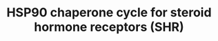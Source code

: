 ---
authors:
- ReactomeTeam
description: Steroid hormone receptors (SHR) are transcription factors that become
  activated upon sensing steroid hormones such as glucocorticoids, mineralocorticoids,
  progesterone, androgens, or estrogen (Escriva et al 2000; Griekspoor A et al. 2007;
  Eick GN & Thornton JW. 2011). Depending on SHR type and the presence of ligand,
  they show different subcellular localizations. Whereas both unliganded and liganded
  estrogen receptors (ERalpha and ERbeta) are predominantly nuclear, unliganded glucocorticoid
  (GR) and androgen receptors (AR) are mostly located in the cytoplasm and completely
  translocate to the nucleus only after binding hormone (Htun H et al. 1999; Stenoien
  D et al. 2000; Tyagi RK et al. 2000; Cadepond F et al. 1992; Jewell CM et al. 1995;
  Kumar S et al. 2006). The unliganded mineralocorticoid receptor (MR) is partially
  cytoplasmic but can be found in nucleus in the ligand-bound or ligand-free form
  (Nishi M & Kawata M 2007). The progesterone receptor (PR) exists in two forms (PRA
  and PRB) with different ratios of nuclear versus cytoplasmic localization of the
  unliganded receptor. In most cell contexts, the PRA isoform is a repressor of the
  shorter PRB isoform, and without hormone induction it is mostly located in the nucleus,
  whereas PRB distributes both in the nucleus and in the cytoplasm (Lim CS et al.
  1999; Griekspoor A et al. 2007). In the absence of ligand, members of the steroid
  receptor family remain sequestered in the cytoplasm and/or nucleus in the complex
  with proteins of HSP70/HSP90 chaperone machinery (Pratt WB & Dittmar KD1998). The
  highly dynamic ATP-dependent interactions of SHRs with HSP90 complexes regulate
  SHR cellular location, protein stability, competency to bind steroid hormones and
  transcriptional activity (Echeverria PC & Picard D 2010). Understanding the mechanism
  of ATPase activity of HSP90 is mostly based on structural and functional studies
  of the Saccharomyces cerevisiae Hsp90 complexes (Meyer P et al. 2003, 2004; Ali
  MM et al. 2006; Prodromou C et al. 2000; Prodromou C 2012). The ATPase cycle of
  human HSP90 is less well understood, however several studies suggest that the underlying
  enzymatic mechanisms and a set of conformational changes that accompany the ATPase
  cycle are highly similar in both species (Richter K et al. 2008; Vaughan CK et al.
  2009). Nascent SHR proteins are chaperoned by HSP70 and HSP40 to HSP90 cycle via
  STIP1 (HOP) (and its TPR domains) (HernÃ¡ndez MP et al. 2002a,b; EcheverriaPC &
  Picard D 2010; Li J et al. 2011). The ATP-bound form of HSP90 leads to the displacement
  of STIP1 by immunophilins FKBP5 or FKBP4 resulting in conformational changes that
  allow efficient hormone binding (Li J et al. 2011). PTGES3 (p23) binds to HSP90
  complex finally stabilizing it in the conformation with a high hormone binding affinity.
  After hydrolysis of ATP the hormone bound SHR is released from HSP90 complex. The
  cytosolic hormone-bound SHR can be transported to the nucleus by several import
  pathways such as the dynein-based nuclear transport along microtubules involving
  the transport of the entire HSP90 complex or nuclear localization signals (NLS)-mediated
  nuclear targeting by importins (Tyagi RK et al. 2000; Cadepond F et al. 1992; Jewell
  CM et al. 1995; Kumar S et al. 2006). It is worth noting that GR-importin interactions
  can be ligand-dependent or independent (Freedman & Yamamoto 2004; Picard & Yamamoto
  1987). In the nucleus ligand-activated SHR dimerizes, binds specific sequences in
  the DNA, called Hormone Responsive Elements (HRE), and recruits a number of coregulators
  that facilitate gene transcription. Nuclear localization is essential for SHRs to
  transactivate their target genes, but the same receptors also possess non-genomic
  functions in the cytoplasm.<p>The Reactome module describes the ATPase-driven conformational
  cycle of HSP90 that regulates ligand-dependent activation of SHRs.  View original
  pathway at [http://www.reactome.org/PathwayBrowser/#DIAGRAM=3371497 Reactome].
last-edited: 2021-01-25
organisms:
- Homo sapiens
redirect_from:
- /index.php/Pathway:WP4058
- /instance/WP4058
schema-jsonld:
- '@context': https://schema.org/
  '@id': https://wikipathways.github.io/pathways/WP4058.html
  '@type': Dataset
  creator:
    '@type': Organization
    name: WikiPathways
  description: Steroid hormone receptors (SHR) are transcription factors that become
    activated upon sensing steroid hormones such as glucocorticoids, mineralocorticoids,
    progesterone, androgens, or estrogen (Escriva et al 2000; Griekspoor A et al.
    2007; Eick GN & Thornton JW. 2011). Depending on SHR type and the presence of
    ligand, they show different subcellular localizations. Whereas both unliganded
    and liganded estrogen receptors (ERalpha and ERbeta) are predominantly nuclear,
    unliganded glucocorticoid (GR) and androgen receptors (AR) are mostly located
    in the cytoplasm and completely translocate to the nucleus only after binding
    hormone (Htun H et al. 1999; Stenoien D et al. 2000; Tyagi RK et al. 2000; Cadepond
    F et al. 1992; Jewell CM et al. 1995; Kumar S et al. 2006). The unliganded mineralocorticoid
    receptor (MR) is partially cytoplasmic but can be found in nucleus in the ligand-bound
    or ligand-free form (Nishi M & Kawata M 2007). The progesterone receptor (PR)
    exists in two forms (PRA and PRB) with different ratios of nuclear versus cytoplasmic
    localization of the unliganded receptor. In most cell contexts, the PRA isoform
    is a repressor of the shorter PRB isoform, and without hormone induction it is
    mostly located in the nucleus, whereas PRB distributes both in the nucleus and
    in the cytoplasm (Lim CS et al. 1999; Griekspoor A et al. 2007). In the absence
    of ligand, members of the steroid receptor family remain sequestered in the cytoplasm
    and/or nucleus in the complex with proteins of HSP70/HSP90 chaperone machinery
    (Pratt WB & Dittmar KD1998). The highly dynamic ATP-dependent interactions of
    SHRs with HSP90 complexes regulate SHR cellular location, protein stability, competency
    to bind steroid hormones and transcriptional activity (Echeverria PC & Picard
    D 2010). Understanding the mechanism of ATPase activity of HSP90 is mostly based
    on structural and functional studies of the Saccharomyces cerevisiae Hsp90 complexes
    (Meyer P et al. 2003, 2004; Ali MM et al. 2006; Prodromou C et al. 2000; Prodromou
    C 2012). The ATPase cycle of human HSP90 is less well understood, however several
    studies suggest that the underlying enzymatic mechanisms and a set of conformational
    changes that accompany the ATPase cycle are highly similar in both species (Richter
    K et al. 2008; Vaughan CK et al. 2009). Nascent SHR proteins are chaperoned by
    HSP70 and HSP40 to HSP90 cycle via STIP1 (HOP) (and its TPR domains) (HernÃ¡ndez
    MP et al. 2002a,b; EcheverriaPC & Picard D 2010; Li J et al. 2011). The ATP-bound
    form of HSP90 leads to the displacement of STIP1 by immunophilins FKBP5 or FKBP4
    resulting in conformational changes that allow efficient hormone binding (Li J
    et al. 2011). PTGES3 (p23) binds to HSP90 complex finally stabilizing it in the
    conformation with a high hormone binding affinity. After hydrolysis of ATP the
    hormone bound SHR is released from HSP90 complex. The cytosolic hormone-bound
    SHR can be transported to the nucleus by several import pathways such as the dynein-based
    nuclear transport along microtubules involving the transport of the entire HSP90
    complex or nuclear localization signals (NLS)-mediated nuclear targeting by importins
    (Tyagi RK et al. 2000; Cadepond F et al. 1992; Jewell CM et al. 1995; Kumar S
    et al. 2006). It is worth noting that GR-importin interactions can be ligand-dependent
    or independent (Freedman & Yamamoto 2004; Picard & Yamamoto 1987). In the nucleus
    ligand-activated SHR dimerizes, binds specific sequences in the DNA, called Hormone
    Responsive Elements (HRE), and recruits a number of coregulators that facilitate
    gene transcription. Nuclear localization is essential for SHRs to transactivate
    their target genes, but the same receptors also possess non-genomic functions
    in the cytoplasm.<p>The Reactome module describes the ATPase-driven conformational
    cycle of HSP90 that regulates ligand-dependent activation of SHRs.  View original
    pathway at [http://www.reactome.org/PathwayBrowser/#DIAGRAM=3371497 Reactome].
  keywords:
  - 'ACTR10 '
  - Pi
  - 'HSPA8 '
  - 'DYNC1H1 '
  - 'DCTN3 '
  - 'nascent polypeptide with signal sequence '
  - '6-Dehydrotestosterone '
  - 'HSP90AA1 '
  - HSP90:ATP:FKBP5:STIP1:HSP70:nascent protein
  - 'FKBP5 '
  - PTGES3
  - HSP90:HSP90
  - 'HSPA1A '
  - 'DCTN4 '
  - 'DYNLL2 '
  - 'PGR '
  - HSP90:ATP:PTGES3:FKBP52:NR3C1:SH
  - HSP90:ATP:FKBP4:PTGES3:NR3C1:NR3C1 agonists
  - 'PTGES3 '
  - 'DYNC1LI2 '
  - 'ANDST '
  - 'DHTEST '
  - Androgens
  - HSP90:ATP:FKBP4:PTGES3:SHR
  - 'HSPA1B '
  - 'DNAJA1 '
  - HSP90:ATP:FKBP4:PTGES3:AR
  - 'DYNLL1 '
  - HSP90:ATP:FKBP4:PTGES3:SHR:SH
  - HSP90:ATP:STIP1:HSP70:nascent protein
  - HSP40:HSP70:ADP:nascent protein
  - 'DNAJA2 '
  - 'ATP '
  - 'NR3C2 '
  - HSP90:ATP:FKBP4:PTGES3:NR3C1:SH
  - HSP90:ATP:FKBP4:PTGES3:NR3C1
  - H2O
  - 'HSPA2 '
  - 'DYNC1LI1 '
  - 'budesonide '
  - SH
  - 'ADP '
  - 'DYNC1I2 '
  - ADP
  - 'FKBP4 '
  - SHR:SH
  - 'Microtubule protofilament '
  - 'HSP90:ATP:FKBP5:PTGES3:nascent protein:'
  - 'HSPA1L '
  - FKBP5
  - HSP40:nascent
  - 'STIP1 '
  - HSP40s
  - 'CAPZA2 '
  - 'ACTR1A '
  - FKBP4
  - 'androst-4-en-3,17-dione '
  - ATP
  - HSP90:STIP1:HSP70:nascent protein
  - HSP90:ATP:FKBP4:PTGES3:AR:Androgens
  - 'ALDO '
  - Dynein:Dynactin:microtubule
  - 'DNAJA4 '
  - 'DYNC1I1 '
  - HSP90 complexes
  - 'DNAJB1 '
  - 'P4 '
  - 'NR3C1 '
  - STIP1
  - 'CAPZA1 '
  - '11DCORST '
  - 'CAPZB '
  - 'DCTN2 '
  - protein
  - 'DCTN1 '
  - HSP90:ATP:PTGES3:FKBP52:SHR:SH
  - 'HSP90AB1 '
  - 'AR '
  - 'HSP90:ATP:FKBP4:PTGES3:nascent protein:'
  - 'CORT '
  - NR3C1 agonists
  - 'CAPZA3 '
  - HSP70:ATP
  - 'DCTN5 '
  - HSP40:HSP70:ATP:nascent protein
  - 'TEST '
  - 'DCTN6 '
  - HSP90:ATP:FKBP4:STIP1:HSP70:nascent protein
  - 'NR3C2 ligand '
  license: CC0
  name: HSP90 chaperone cycle for steroid hormone receptors (SHR)
seo: CreativeWork
title: HSP90 chaperone cycle for steroid hormone receptors (SHR)
wpid: WP4058
---